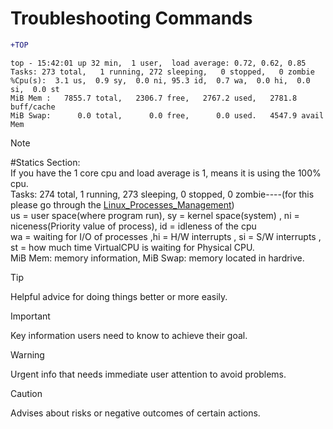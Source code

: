  # Troubleshooting Commands

 ```diff
+TOP
```
```
top - 15:42:01 up 32 min,  1 user,  load average: 0.72, 0.62, 0.85
Tasks: 273 total,   1 running, 272 sleeping,   0 stopped,   0 zombie
%Cpu(s):  3.1 us,  0.9 sy,  0.0 ni, 95.3 id,  0.7 wa,  0.0 hi,  0.0 si,  0.0 st
MiB Mem :   7855.7 total,   2306.7 free,   2767.2 used,   2781.8 buff/cache
MiB Swap:      0.0 total,      0.0 free,      0.0 used.   4547.9 avail Mem 

```
 
> [!NOTE]
> #Statics Section: <br>
> If you have the 1 core cpu and load average is 1, means it is using the 100% cpu. <br>
> Tasks: 274 total,   1 running, 273 sleeping,   0 stopped,   0 zombie----(for this please go through the [Linux_Processes_Management](linux_docks/Linux_Processes_Management)) <br>
> us = user space(where program run), sy = kernel space(system) , ni = niceness(Priority value of process), id = idleness of the cpu <br>
> wa = waiting for I/O of processes ,hi = H/W interrupts , si = S/W interrupts , st = how much time VirtualCPU is waiting for Physical CPU. <br>
> MiB Mem: memory information, MiB Swap: memory located in hardrive.
> 
 

> [!TIP]
> Helpful advice for doing things better or more easily.

> [!IMPORTANT]
> Key information users need to know to achieve their goal.

> [!WARNING]
> Urgent info that needs immediate user attention to avoid problems.

> [!CAUTION]
> Advises about risks or negative outcomes of certain actions.
